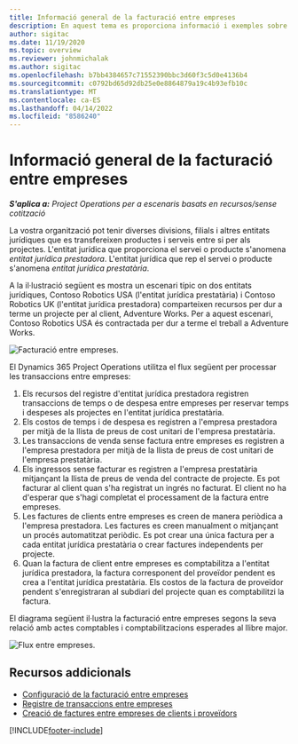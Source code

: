 ```yaml
---
title: Informació general de la facturació entre empreses
description: En aquest tema es proporciona informació i exemples sobre la facturació entre empreses per a projectes.
author: sigitac
ms.date: 11/19/2020
ms.topic: overview
ms.reviewer: johnmichalak
ms.author: sigitac
ms.openlocfilehash: b7bb4384657c71552390bbc3d60f3c5d0e4136b4
ms.sourcegitcommit: c0792bd65d92db25e0e8864879a19c4b93efb10c
ms.translationtype: MT
ms.contentlocale: ca-ES
ms.lasthandoff: 04/14/2022
ms.locfileid: "8586240"
---
```

# <a name="intercompany-invoicing-overview"></a>Informació general de la facturació entre empreses

_**S'aplica a:** Project Operations per a escenaris basats en recursos/sense cotització_

La vostra organització pot tenir diverses divisions, filials i altres entitats jurídiques que es transfereixen productes i serveis entre si per als projectes. L'entitat jurídica que proporciona el servei o producte s'anomena *entitat jurídica prestadora*. L'entitat jurídica que rep el servei o producte s'anomena *entitat jurídica prestatària*.

A la il·lustració següent es mostra un escenari típic on dos entitats jurídiques, Contoso Robotics USA (l'entitat jurídica prestatària) i Contoso Robotics UK (l'entitat jurídica prestadora) comparteixen recursos per dur a terme un projecte per al client, Adventure Works. Per a aquest escenari, Contoso Robotics USA és contractada per dur a terme el treball a Adventure Works.

![Facturació entre empreses.](./media/IntercompanyScenario.png) 

El Dynamics 365 Project Operations utilitza el flux següent per processar les transaccions entre empreses:

1. Els recursos del registre d'entitat jurídica prestadora registren transaccions de temps o de despesa entre empreses per reservar temps i despeses als projectes en l'entitat jurídica prestatària.
2. Els costos de temps i de despesa es registren a l'empresa prestadora per mitjà de la llista de preus de cost unitari de l'empresa prestatària.
3. Les transaccions de venda sense factura entre empreses es registren a l'empresa prestadora per mitjà de la llista de preus de cost unitari de l'empresa prestatària.
4. Els ingressos sense facturar es registren a l'empresa prestatària mitjançant la llista de preus de venda del contracte de projecte. Es pot facturar al client quan s'ha registrat un ingrés no facturat. El client no ha d'esperar que s'hagi completat el processament de la factura entre empreses.
5. Les factures de clients entre empreses es creen de manera periòdica a l'empresa prestadora. Les factures es creen manualment o mitjançant un procés automatitzat periòdic. Es pot crear una única factura per a cada entitat jurídica prestatària o crear factures independents per projecte.
6. Quan la factura de client entre empreses es comptabilitza a l'entitat jurídica prestadora, la factura corresponent del proveïdor pendent es crea a l'entitat jurídica prestatària. Els costos de la factura de proveïdor pendent s'enregistraran al subdiari del projecte quan es comptabilitzi la factura.

El diagrama següent il·lustra la facturació entre empreses segons la seva relació amb actes comptables i comptabilitzacions esperades al llibre major.

![Flux entre empreses.](./media/IntercompanyFlow.png)

## <a name="additional-resources"></a>Recursos addicionals

- [Configuració de la facturació entre empreses](configure-intercompany-invoicing.md)
- [Registre de transaccions entre empreses](create-intercompany-transactions.md)
- [Creació de factures entre empreses de clients i proveïdors](create-intercompany-customer-vendor-invoices.md)


[!INCLUDE[footer-include](../includes/footer-banner.md)]